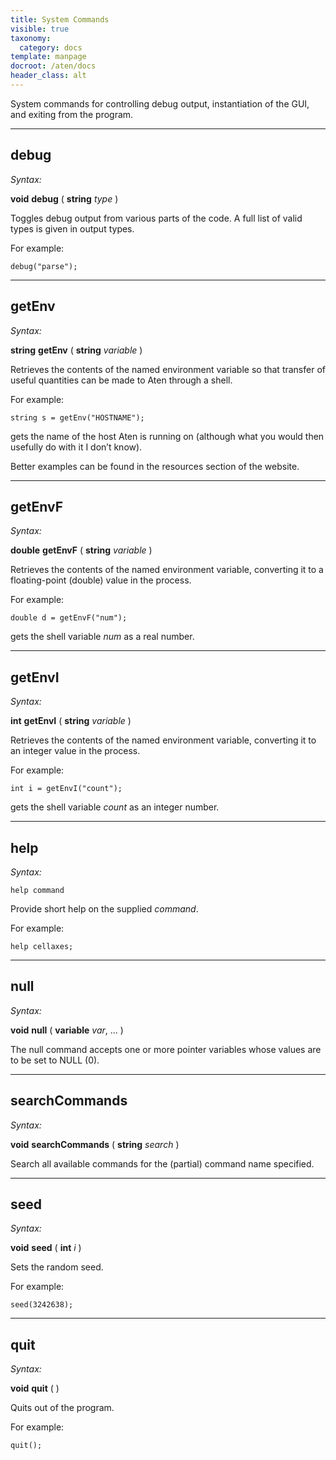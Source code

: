 ```yaml
---
title: System Commands
visible: true
taxonomy:
  category: docs
template: manpage
docroot: /aten/docs
header_class: alt
---
```


System commands for controlling debug output, instantiation of the GUI, and exiting from the program.

---

## debug <a id="debug"></a>

_Syntax:_

**void** **debug** ( **string** _type_ )

Toggles debug output from various parts of the code. A full list of valid types is given in output types.

For example:

```aten
debug("parse");
```

---

## getEnv <a id="getenv"></a>

_Syntax:_

**string** **getEnv** ( **string** _variable_ )

Retrieves the contents of the named environment variable so that transfer of useful quantities can be made to Aten through a shell.

For example:

```aten
string s = getEnv("HOSTNAME");
```

gets the name of the host Aten is running on (although what you would then usefully do with it I don’t know).

Better examples can be found in the resources section of the website.

---

## getEnvF <a id="getenvf"></a>

_Syntax:_

**double** **getEnvF** ( **string** _variable_ )

Retrieves the contents of the named environment variable, converting it to a floating-point (double) value in the process.

For example:

```aten
double d = getEnvF("num");
```

gets the shell variable _num_ as a real number.

---

## getEnvI <a id="getenvi"></a>

_Syntax:_

**int** **getEnvI** ( **string** _variable_ )

Retrieves the contents of the named environment variable, converting it to an integer value in the process.

For example:

```aten
int i = getEnvI("count");
```

gets the shell variable _count_ as an integer number.

---

## help <a id="help"></a>

_Syntax:_

```aten
help command
```

Provide short help on the supplied _command_.

For example:

```aten
help cellaxes;
```

---

## null <a id="null"></a>

_Syntax:_

**void** **null** ( **variable** _var_, ... )

The null command accepts one or more pointer variables whose values are to be set to NULL (0).

---

## searchCommands <a id="searchcommands"></a>

_Syntax:_

**void** **searchCommands** ( **string** _search_ )

Search all available commands for the (partial) command name specified.

---

## seed <a id="seed"></a>

_Syntax:_

**void** **seed** ( **int** _i_ )

Sets the random seed.

For example:

```aten
seed(3242638);
```

---

## quit <a id="quit"></a>

_Syntax:_

**void** **quit** ( )

Quits out of the program.

For example:

```aten
quit();
```


